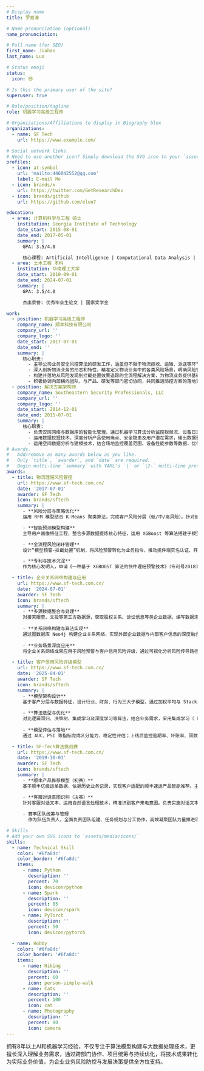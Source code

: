 ```yaml
---
# Display name
title: 罗嘉濠

# Name pronunciation (optional)
name_pronunciation:

# Full name (for SEO)
first_name: Jiahao
last_name: Luo

# Status emoji
status:
  icon: 😎

# Is this the primary user of the site?
superuser: true

# Role/position/tagline
role: 机器学习高级工程师

# Organizations/Affiliations to display in Biography blox
organizations:
  - name: SF Tech
    url: https://www.example.com/

# Social network links
# Need to use another icon? Simply download the SVG icon to your `assets/media/icons/` folder.
profiles:
  - icon: at-symbol
    url: 'mailto:446042552@qq.com'
    label: E-mail Me
  - icon: brands/x
    url: https://twitter.com/GetResearchDev
  - icon: brands/github
    url: https://github.com/eluo7

education:
  - area: 计算机科学与工程 硕士
    institution: Georgia Institute of Technology
    date_start: 2015-08-01
    date_end: 2017-05-01
    summary: |
      GPA: 3.5/4.0

      核心课程: Artificial Intelligence | Computational Data Analysis | Modeling and Simulation
  - area: 土木工程 本科
    institution: 华南理工大学
    date_start: 2010-09-01
    date_end: 2024-07-01
    summary: |
      GPA: 3.5/4.0

      杰出荣誉: 优秀毕业生论文 | 国家奖学金

work:
  - position: 机器学习高级工程师
    company_name: 顺丰科技有限公司
    company_url: ''
    company_logo: ''
    date_start: 2017-07-01
    date_end: ''
    summary: |
      核心职责:
        - 主导公司业务安全风控算法的研发工作，涵盖但不限于物流揽收、运输、派送等环节中的用户画像构建、账号信用体系搭建、黑灰产挖掘分析、支付风险防控等问题的研究与落地实施。
        - 深入剖析物流业务的形态和特性，精准定义物流业务中的各类风险场景，明确风险管控的合理边界和目标，在有效防控风险的同时，确保业务收益的最大化。
        - 构建并落地从风险发现到拦截处置效果追踪的全流程解决方案，为物流业务提供基础的风险识别能力和前置拦截能力，保障业务安全稳定运行。
        - 积极协调内部横向团队，与产品、研发等部门密切协同，共同推进防控方案的落地实施，从风险识别精准度、打击效果、用户体验等多个维度不断完善风控体系。
  - position: 解决方案架构师
    company_name: Southeastern Security Professionals, LLC
    company_url: ''
    company_logo: ''
    date_start: 2014-12-01
    date_end: 2015-07-01
    summary: |
      核心职责:
        - 负责安防网络与数据库的智能化管理，通过机器学习算法分析监控视频流、设备日志等数据，优化网络传输效率与数据存储安全性。
        - 运用数据挖掘技术，深度分析产品使用痛点、安全隐患及用户潜在需求，输出数据驱动的产品迭代策略，助力安防解决方案优化升级。
        - 运用空间数据分析与建模技术，结合场地监控覆盖范围、设备性能参数等数据，优化安防设备布局与预警算法，提升区域安全管理效率与风险响应能力。
# Awards.
#   Add/remove as many awards below as you like.
#   Only `title`, `awarder`, and `date` are required.
#   Begin multi-line `summary` with YAML's `|` or `|2-` multi-line prefix and indent 2 spaces below.
awards:
  - title: 物流理赔风险管控
    url: https://www.sf-tech.com.cn/
    date: '2017-07-01'
    awarder: SF Tech
    icon: brands/sftech
    summary: |
      - **风险分层与策略优化**  
      运用 RFM 模型结合 K-Means 聚类算法，完成客户风险分层（低/中/高风险）。针对低风险客户，通过策略引擎实现快赔服务，理赔时效显著提升；中高风险客户采用“算法评估+人工复核”模式，优化资源分配效率。

      - **智能预测模型构建**  
      主导用户画像特征工程，整合多源数据提炼核心特征，运用 XGBoost 等算法搭建子模型并融合优化，结合逻辑回归输出风险概率。经AB测试调优，模型准确率大幅提升，成功实现模型应用落地。

      - **全流程风险闭环管理**  
      设计“模型预警-拦截处置”机制，将风险预警转化为业务指令，推动揽件端实名认证、开箱拍照等防控措施落地，实现理赔率明显降低，有效节省理赔成本；持续迭代模型，通过动态特征优化与算法升级保持技术领先。

      - **专利与技术沉淀**  
      作为核心发明人，申请《一种基于 XGBOOST 算法的快件理赔预警技术》（专利号201810067080.0）、《基于随机森林算法的理赔预警模型》（专利号201810067068.X）、《快件理赔中的不均衡采样方法》（专利号202110725582.X）、《物流领域基于相似图片理赔欺诈预警方法》（专利号202211414010.0）等多项发明专利。

  - title: 企业关系网络构建与应用
    url: https://www.sf-tech.com.cn/
    date: '2024-07-01'
    awarder: SF Tech
    icon: brands/sftech
    summary: |
      - **多源数据整合与处理**  
      对接天眼查、文投等第三方数据源，获取股权关系、诉讼信息等类企业数据，编写数据清洗脚本，通过大模型 DeepSeek R1 等技术完成实体抽取，结构标准化，完成百万级数据清洗，数据准确率提升。
      
      - **关系网络构建与算法实现**  
      通过图数据库 Neo4j 构建企业关系网络，实现外部企业数据与内部客户信息的深度融合，成功构建集团 ID 体系，实现集团客户的全域覆盖，精准识别企业间复杂关联关系。​
      
      - **业务场景深度应用**  
      将企业关系网络成果应用于风险预警与客户信用风险评级，通过可视化分析风险传导路径，使风险预警准确率提升；同时结合关系特征，提高信用评级模型的精准度和可靠性，为企业账期、信用额度的确定提供依据。

  - title: 客户信用风险评级模型
    url: https://www.sf-tech.com.cn/
    date: '2025-04-01'
    awarder: SF Tech
    icon: brands/sftech
    summary: |
      - **模型架构设计**  
      基于客户分层与数据特征，设计行业、财务、行为三大子模型，通过加权平均与 Stacking 技术实现模型融合，输出综合信用评分，有效整合市场行情、财务状况及履约行为等评估维度。
      
      - **算法选型与优化**  
      对比逻辑回归、决策树、集成学习及深度学习等算法，结合业务需求，采用集成学习（ LightGBM / XGBoost ）平衡预测精度与可解释性；引入 AutoML 自动化完成特征工程与超参数调优，模型开发效率大大提升；运用 SHAP 、LIME 等可解释 AI 技术，解析模型决策逻辑，优化特征权重，降低行业风险指标的过度影响。
      
      - **模型评估与落地**  
      通过 AUC、PSI 等指标完成区分能力、稳定性评估；上线后监控逾期率、坏账率、回款周期等业务指标，较传统模型实现坏账率降低，资金回收效率提升，同时识别高价值客户贡献度增长，验证模型有效性与业务价值。

  - title: SF-Tech算法挑战赛
    url: https://www.sf-tech.com.cn/
    date: '2019-10-01'
    awarder: SF Tech
    icon: brands/sftech
    summary: |
      - **顺丰产品推荐模型（初赛）**  
      基于顺丰亿级运单数据，依据历史业务记录，实现客户适配的顺丰速运产品智能推荐。主导特征工程全流程，运用 LightGBM 模型进行算法训练，并采用样本平衡策略优化数据分布，最终通过 Docker 容器技术完成模型部署。

      - **客服对话意图识别（决赛）**  
      针对客服对话文本，运用自然语言处理技术，精准识别客户来电意图。负责实施对话文本多维度增强策略，以 BERT-base 模型为核心进行训练，并通过多模型融合优化效果，独立完成接收 API 请求的 client 端部署。
      
      - 赛事团队统筹与管理​  
        作为队伍负责人，全面负责团队组建、任务规划与分工协作，高效凝聚团队力量推进项目进程。最终带领团队在 53 支参赛队伍中脱颖而出，斩获技术嘉年华算法挑战赛**冠军**。

# Skills
# Add your own SVG icons to `assets/media/icons/`
skills:
  - name: Technical Skill
    color: '#6fa8dc'
    color_border: '#6fa8dc'
    items:
      - name: Python
        description: ''
        percent: 70
        icon: devicon/python
      - name: Spark
        description: ''
        percent: 85
        icon: devicon/spark
      - name: PyTorch
        description: ''
        percent: 50
        icon: devicon/pytorch

  - name: Hobby
    color: '#6fa8dc'
    color_border: '#6fa8dc'
    items:
      - name: Hiking
        description: ''
        percent: 60
        icon: person-simple-walk
      - name: Cats
        description: ''
        percent: 100
        icon: cat
      - name: Photography
        description: ''
        percent: 80
        icon: camera
---
```


拥有8年以上AI和机器学习经验，不仅专注于算法模型构建与大数据处理技术，更擅长深入理解业务需求，通过跨部门协作、项目统筹与持续优化，将技术成果转化为实际业务价值，为企业业务风险防控与发展决策提供全方位支持。